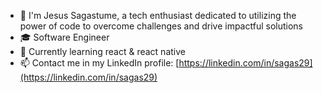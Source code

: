 - 👋 I'm Jesus Sagastume, a tech enthusiast dedicated to utilizing the power of code to overcome challenges and drive impactful solutions
- 🎓 Software Engineer
- 🌱 Currently learning react & react native
- 📫 Contact me in my LinkedIn profile: [https://linkedin.com/in/sagas29](https://linkedin.com/in/sagas29)
